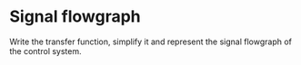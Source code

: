 # Signal flowgraph

Write the transfer function, simplify it and represent the signal flowgraph of the control system.
